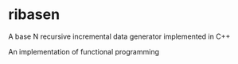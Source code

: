 # ribasen
A base N recursive incremental data generator implemented in C++

An implementation of functional programming
